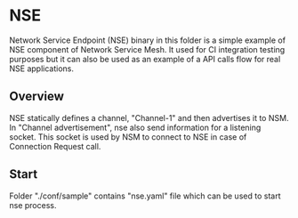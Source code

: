 NSE 
============================

Network Service Endpoint (NSE) binary in this folder is a simple example of NSE 
component of Network Service Mesh.
It used for CI integration testing purposes but it can also be used as an example
of a API calls flow for real NSE applications.

Overview
------------
NSE statically defines a channel, "Channel-1" and then advertises it to NSM. In 
"Channel advertisement", nse also send information for a listening socket. This
socket is used by NSM to connect to NSE in case of Connection Request call.

Start
------------
Folder "./conf/sample" contains "nse.yaml" file which can be used to start nse process.